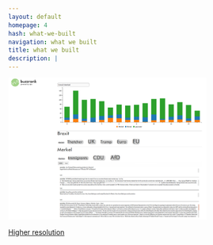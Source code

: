 ```yaml
---
layout: default
homepage: 4
hash: what-we-built
navigation: what we built
title: what we built
description: |
---
```


<img src="img/screenshot_demo.png" width="400px">

[Higher resolution](https://github.com/dpa-newslab/bbc-newshack-2017/blob/master/img/screenshot_demo.png?raw=true)
